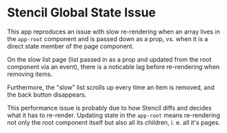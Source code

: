 # Stencil Global State Issue

This app reproduces an issue with slow re-rendering when an array lives in the `app-root` component and is passed down as a prop, vs. when it is a direct state member of the page component.

On the slow list page (list passed in as a prop and updated from the root component via an event), there is a noticable lag before re-rendering when removing items.

Furthermore, the "slow" list scrolls up every time an item is removed, and the back button disappears.

This performance issue is probably due to how Stencil diffs and decides what it has to re-render. Updating state in the `app-root` means re-rendering not only the root component itself but also all its children, i. e. all it's pages.
